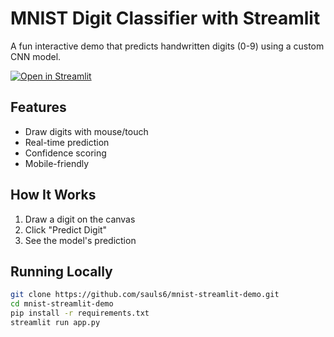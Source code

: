 # MNIST Digit Classifier with Streamlit

A fun interactive demo that predicts handwritten digits (0-9) using a custom CNN model.

[![Open in Streamlit](https://static.streamlit.io/badges/streamlit_badge_black_white.svg)](https://sauls6-mnist-demo.streamlit.app/)

## Features
- Draw digits with mouse/touch
- Real-time prediction
- Confidence scoring
- Mobile-friendly

## How It Works
1. Draw a digit on the canvas
2. Click "Predict Digit"
3. See the model's prediction

## Running Locally
```bash
git clone https://github.com/sauls6/mnist-streamlit-demo.git
cd mnist-streamlit-demo
pip install -r requirements.txt
streamlit run app.py
